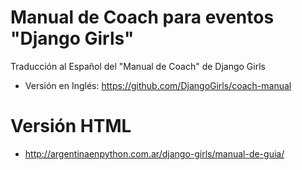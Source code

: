 # Manual de Coach para eventos "Django Girls"

Traducción al Español del "Manual de Coach" de Django Girls

* Versión en Inglés: https://github.com/DjangoGirls/coach-manual

# Versión HTML

* http://argentinaenpython.com.ar/django-girls/manual-de-guia/
